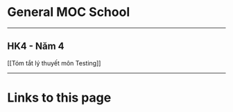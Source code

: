 # General MOC School
--- 
## HK4 - Năm 4

[[Tóm tắt lý thuyết môn Testing]]





--- 
# Links to this page


